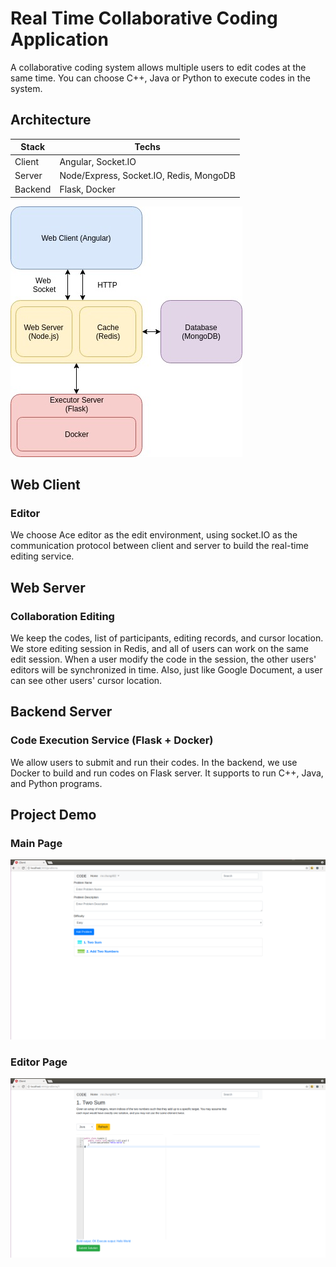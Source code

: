 # Real Time Collaborative Coding Application
A collaborative coding  system allows multiple users to edit codes at the same time. You can choose C++, Java or Python to execute codes in the system.



## Architecture
Stack   | Techs
---     | ---
Client  | Angular, Socket.IO
Server  | Node/Express, Socket.IO, Redis, MongoDB
Backend | Flask, Docker

![arch_image](/images/arch.jpg)


## Web Client
### Editor
We choose Ace editor as the edit environment, using socket.IO as the communication protocol between client and server to build the real-time editing service.

## Web Server
### Collaboration Editing
We keep the codes, list of participants, editing records, and cursor location. We store editing session in Redis, and all of users can work on the same edit session. When a user modify the code in the session, the other users' editors will be synchronized in time. Also, just like Google Document, a user can see other users' cursor location.

## Backend Server
### Code Execution Service (Flask + Docker)
We allow users to submit and run their codes. In the backend, we use Docker to build and run codes on Flask server. It supports to run C++, Java, and Python programs.

## Project Demo
### Main Page
![main_page](/images/main-page.png)

### Editor Page
![editor_page](/images/editor-page.png)
